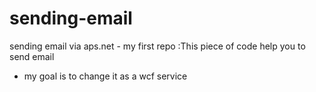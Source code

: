 sending-email
=============

sending email via aps.net - my first repo
:This piece of code help you to send email 
- my goal is to change it as a wcf service
